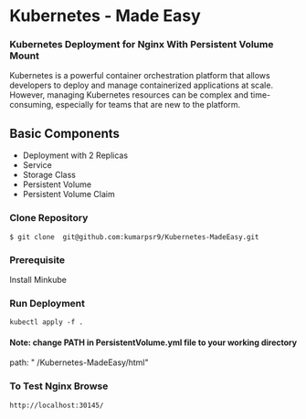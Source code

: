 
# Kubernetes - Made Easy
### Kubernetes Deployment for Nginx With Persistent Volume Mount 

Kubernetes is a powerful container orchestration platform that allows developers to deploy and manage containerized applications at scale. However, managing Kubernetes resources can be complex and time-consuming, especially for teams that are new to the platform.

## Basic Components
- Deployment with 2 Replicas 
- Service
- Storage Class
- Persistent Volume
- Persistent Volume Claim


### Clone Repository 
`$ git clone  git@github.com:kumarpsr9/Kubernetes-MadeEasy.git`

### Prerequisite
Install Minkube 


### Run Deployment
`kubectl apply -f .`

#### Note: change **PATH** in **PersistentVolume.yml** file to your working directory

path: "**<PATH>** /Kubernetes-MadeEasy/html"


### To Test Nginx Browse 
`http://localhost:30145/`



